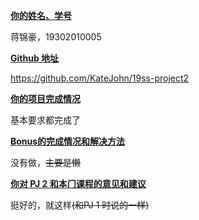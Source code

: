 <u>**你的姓名、学号**</u>

蒋锦豪，19302010005

<u>**Github 地址**</u>

https://github.com/KateJohn/19ss-project2

<u>**你的项⽬完成情况**</u>

基本要求都完成了

<u>**Bonus的完成情况和解决⽅法**</u>

没有做，~~主要是懒~~

<u>**你对 PJ 2 和本⻔课程的意⻅和建议**</u>

挺好的，就这样~~(和PJ 1 时说的一样)~~
